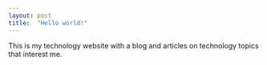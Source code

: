```yaml
---
layout: post
title:  "Hello world!"
---
```

This is my technology website with a blog and articles on technology topics that
interest me.